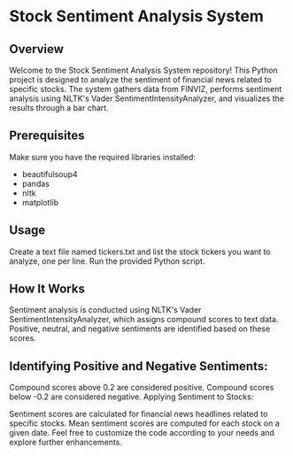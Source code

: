 # Stock Sentiment Analysis System

## Overview
Welcome to the Stock Sentiment Analysis System repository! This Python project is designed to analyze the sentiment of financial news related to specific stocks. The system gathers data from FINVIZ, performs sentiment analysis using NLTK's Vader SentimentIntensityAnalyzer, and visualizes the results through a bar chart.

## Prerequisites
Make sure you have the required libraries installed:
- beautifulsoup4
- pandas
- nltk
- matplotlib

## Usage
Create a text file named tickers.txt and list the stock tickers you want to analyze, one per line.
Run the provided Python script.

## How It Works
Sentiment analysis is conducted using NLTK's Vader SentimentIntensityAnalyzer, which assigns compound scores to text data. Positive, neutral, and negative sentiments are identified based on these scores.

## Identifying Positive and Negative Sentiments:

Compound scores above 0.2 are considered positive.
Compound scores below -0.2 are considered negative.
Applying Sentiment to Stocks:

Sentiment scores are calculated for financial news headlines related to specific stocks.
Mean sentiment scores are computed for each stock on a given date.
Feel free to customize the code according to your needs and explore further enhancements.
